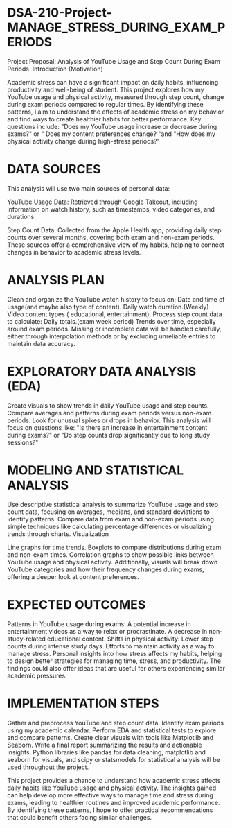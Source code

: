 # DSA-210-Project-MANAGE_STRESS_DURING_EXAM_PERIODS
Project Proposal: Analysis of YouTube Usage and Step Count During Exam Periods
⁠ ⁠Introduction (Motivation)

  Academic stress can have a significant impact on daily habits, influencing productivity and  well-being of student. This project explores how my YouTube usage and physical activity, measured through step count, change during exam periods compared to regular times. By identifying these patterns, I aim to understand the effects of academic stress on my behavior and find ways to create healthier habits for better performance. Key questions include: "Does my YouTube usage increase or decrease during exams?" or " Does my content preferences change? "and "How does my physical activity change during high-stress periods?"

# DATA SOURCES


This analysis will use two main sources of personal data:

YouTube Usage Data: Retrieved through Google Takeout, including information on watch history, such as timestamps, video categories, and durations.

Step Count Data: Collected from the Apple Health app, providing daily step counts over several months, covering both exam and non-exam periods.
These sources offer a comprehensive view of my habits, helping to connect changes in behavior to academic stress levels.

# ANALYSIS PLAN



Clean and organize the YouTube watch history to focus on:
Date and time of usage(and maybe also type of content).
Daily watch duration.(Weekly)
Video content types ( educational, entertainment).
Process step count data to calculate:
Daily totals.(exam week period)
Trends over time, especially around exam periods.
Missing or incomplete data will be handled carefully, either through interpolation methods or by excluding unreliable entries to maintain data accuracy.

# EXPLORATORY DATA ANALYSIS (EDA)

Create visuals to show trends in daily YouTube usage and step counts.
Compare averages and patterns during exam periods versus non-exam periods.
Look for unusual spikes or drops in behavior.
This analysis will focus on questions like: "Is there an increase in entertainment content during exams?" or "Do step counts drop significantly due to long study sessions?"

# MODELING AND STATISTICAL ANALYSIS

Use descriptive statistical analysis to summarize YouTube usage and step count data, focusing on averages, medians, and standard deviations to identify patterns.
Compare data from exam and non-exam periods using simple techniques like calculating percentage differences or visualizing trends through charts.
Visualization

Line graphs for time trends.
Boxplots to compare distributions during exam and non-exam times.
Correlation graphs to show possible links between YouTube usage and physical activity.
Additionally, visuals will break down YouTube categories and how their frequency changes during exams, offering a deeper look at content preferences.




# EXPECTED OUTCOMES


Patterns in YouTube usage during exams:
A potential increase in entertainment videos as a way to relax or procrastinate.
A decrease in non-study-related educational content.
Shifts in physical activity:
Lower step counts during intense study days.
Efforts to maintain activity as a way to manage stress.
Personal insights into how stress affects my habits, helping to design better strategies for managing time, stress, and productivity.
The findings could also offer ideas that are useful for others experiencing similar academic pressures.



# IMPLEMENTATION STEPS

Gather and preprocess YouTube and step count data.
Identify exam periods using my academic calendar.
Perform EDA and statistical tests to explore and compare patterns.
Create clear visuals with tools like Matplotlib and Seaborn.
Write a final report summarizing the results and actionable insights.
Python libraries like pandas for data cleaning, matplotlib and seaborn for visuals, and scipy or statsmodels for statistical analysis will be used throughout the project.



This project provides a chance to understand how academic stress affects daily habits like YouTube usage and physical activity. The insights gained can help develop more effective ways to manage time and stress during exams, leading to healthier routines and improved academic performance. By identifying these patterns, I hope to offer practical recommendations that could benefit others facing similar challenges.
